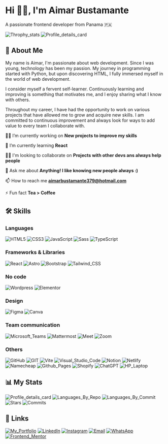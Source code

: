 # Hi 👋🏻, I'm Aimar Bustamante

A passionate frontend developer from Panama 🇵🇦

![Throphy_stats](https://github-profile-trophy.vercel.app/?username=AimarBustamante&theme=onedark)
![Profile_details_card](https://github-readme-activity-graph.vercel.app/graph?username=AimarBustamante&theme=github-compact)

## 🚀 About Me
My name is Aimar, I'm passionate about web development. Since I was young, technology has been my passion. My journey in programming started with Python, but upon discovering HTML, I fully immersed myself in the world of web development.

I consider myself a fervent self-learner. Continuously learning and improving is something that motivates me, and I enjoy sharing what I know with others.

Throughout my career, I have had the opportunity to work on various projects that have allowed me to grow and acquire new skills. I am committed to continuous improvement and always look for ways to add value to every team I collaborate with.

👩‍💻 I’m currently working on **New projects to improve my skills**

🧠 I’m currently learning **React**

👯‍♀️ I'm looking to collaborate on **Projects with other devs ans always help people**

💬 Ask me about **Anything! I like knowing new people always :)**

📫 How to reach me **aimarbustamante379@hotmail.com**

⚡ Fun fact **Tea > Coffee**

## 🛠 Skills

### Languages
![HTML5](https://img.shields.io/badge/HTML5-E34F26?style=for-the-badge&logo=html5&logoColor=white)
![CSS3](https://img.shields.io/badge/CSS3-1572B6?style=for-the-badge&logo=css3&logoColor=white)
![JavaScript](https://img.shields.io/badge/JavaScript-323330?style=for-the-badge&logo=javascript&logoColor=F7DF1E)
![Sass](https://img.shields.io/badge/Sass-CC6699?style=for-the-badge&logo=sass&logoColor=white)
![TypeScript](https://img.shields.io/badge/TypeScript-007ACC?style=for-the-badge&logo=typescript&logoColor=white)

### Frameworks & Libraries

![React](https://img.shields.io/badge/React-20232A?style=for-the-badge&logo=react&logoColor=61DAFB) 
![Astro](https://img.shields.io/badge/Astro-0C1222?style=for-the-badge&logo=astro&logoColor=FDFDFE) 
![Bootstrap](https://img.shields.io/badge/Bootstrap-563D7C?style=for-the-badge&logo=bootstrap&logoColor=white)
![Tailwind_CSS](https://img.shields.io/badge/Tailwind_CSS-38B2AC?style=for-the-badge&logo=tailwind-css&logoColor=white)

### No code
![Wordpress](https://img.shields.io/badge/Wordpress-21759B?style=for-the-badge&logo=wordpress&logoColor=white) 
![Elementor](https://img.shields.io/badge/Elementor-92003B?style=for-the-badge&logo=elementor&logoColor=white) 

### Design
![Figma](https://img.shields.io/badge/Figma-F24E1E?style=for-the-badge&logo=figma&logoColor=white) 
![Canva](https://img.shields.io/badge/Canva-%2300C4CC.svg?&style=for-the-badge&logo=Canva&logoColor=white) 

### Team communication
![Microsoft_Teams](https://img.shields.io/badge/Microsoft_Teams-6264A7?style=for-the-badge&logo=microsoft-teams&logoColor=white) 
![Mattermost](https://img.shields.io/badge/Mattermost-0058CC?style=for-the-badge&logo=Mattermost&logoColor=white) 
![Meet](https://img.shields.io/badge/Google%20Meet-00897B?style=for-the-badge&logo=google-meet&logoColor=white) 
![Zoom](https://img.shields.io/badge/Zoom-2D8CFF?style=for-the-badge&logo=zoom&logoColor=white) 

### Others
![GitHub](https://img.shields.io/badge/GitHub-100000?style=for-the-badge&logo=github&logoColor=white) 
![GIT](https://img.shields.io/badge/GIT-E44C30?style=for-the-badge&logo=git&logoColor=white)
![Vite](https://img.shields.io/badge/Vite-646CFF?style=for-the-badge&logo=vite&logoColor=FFD62E)
![Visual_Studio_Code](https://img.shields.io/badge/Visual_Studio_Code-0078D4?style=for-the-badge&logo=visual%20studio%20code&logoColor=white)
![Notion](https://img.shields.io/badge/Notion-000000?style=for-the-badge&logo=notion&logoColor=white)
![Netlify](https://img.shields.io/badge/Netlify-00C7B7?style=for-the-badge&logo=netlify&logoColor=white)
![Namecheap](https://img.shields.io/badge/Namecheap-DE3723?style=for-the-badge&logo=namecheap&logoColor=white)
![Github_Pages](https://img.shields.io/badge/GitHub%20Pages-222222?style=for-the-badge&logo=GitHub%20Pages&logoColor=white)
![Shopify](https://img.shields.io/badge/shopify-8DB543?style=for-the-badge&logo=Shopify&logoColor=white) 
![ChatGPT](https://img.shields.io/badge/ChatGPT-74aa9c?style=for-the-badge&logo=openai&logoColor=white) 
![HP_Laptop](https://img.shields.io/badge/hp%20laptop-0096D6?style=for-the-badge&logo=hp&logoColor=white) 

## 📊 My Stats
![Profile_details_card](http://github-profile-summary-cards.vercel.app/api/cards/profile-details?username=AimarBustamante&theme=2077)
![Languages_By_Repo](http://github-profile-summary-cards.vercel.app/api/cards/repos-per-language?username=AimarBustamante&theme=2077)
![Languages_By_Commit](http://github-profile-summary-cards.vercel.app/api/cards/most-commit-language?username=AimarBustamante&theme=2077)
![Stars](http://github-profile-summary-cards.vercel.app/api/cards/stats?username=AimarBustamante&theme=2077)
![Commits](http://github-profile-summary-cards.vercel.app/api/cards/productive-time?username=AimarBustamante&theme=2077&utcOffset=8)

## 🔗 Links
[![My_Portfolio](https://img.shields.io/badge/my_portfolio-000?style=for-the-badge&logo=ko-fi&logoColor=white)](https://aimarbusta.dev/)
[![LinkedIn](https://img.shields.io/badge/linkedin-0A66C2?style=for-the-badge&logo=linkedin&logoColor=white)](https://www.linkedin.com/in/aimarbustamante/)
[![Instagram](https://img.shields.io/badge/Instagram-E4405F?style=for-the-badge&logo=instagram&logoColor=white)](https://www.instagram.com/aimarbusta.dev/) 
[![Email](https://img.shields.io/badge/Microsoft_Outlook-0078D4?style=for-the-badge&logo=microsoft-outlook&logoColor=white)](mailto:aimarbustamante379@hotmail.com) 
[![WhatsApp](https://img.shields.io/badge/WhatsApp-25D366?style=for-the-badge&logo=whatsapp&logoColor=white)](https://wa.me/65167602) 
[![Frontend_Mentor](https://img.shields.io/badge/Frontend_Mentor-3F54A3?style=for-the-badge&logo=frontendmentor&logoColor=white)](https://www.frontendmentor.io/profile/AimarBustamante) 
